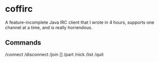 # coffirc
A feature-incomplete Java IRC client that I wrote in 4 hours, supports 
one channel at a time, and is really horrendous.

## Commands

/connect <server> <port>
/disconnect
/join <channel> \[<key>\]
/part
/nick
/list
/quit
